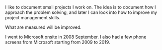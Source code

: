 I like to document small projects I work on. The idea is to document how I approach the problem solving, and later I can look into how to improve my project management skills. 

What are measured will be improved. 

I went to Microsoft onsite in 2008 September. I also had a few phone screens from Microsoft starting from 2009 to 2019. 



